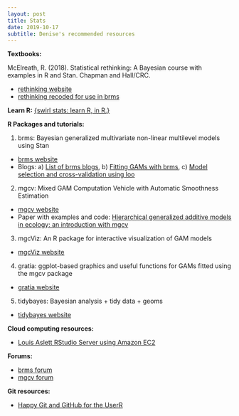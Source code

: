 ```yaml
---
layout: post
title: Stats
date: 2019-10-17
subtitle: Denise's recommended resources
---
```


**Textbooks:**

McElreath, R. (2018). Statistical rethinking: A Bayesian course with examples in R and Stan. Chapman and Hall/CRC. 
- [rethinking website](https://xcelab.net/rm/statistical-rethinking/)
- [rethinking recoded for use in brms](https://bookdown.org/connect/#/apps/1850/access)

**Learn R:**
[{swirl stats: learn R, in R.}](https://swirlstats.com/)

**R Packages and tutorials:**

1) brms: Bayesian generalized multivariate non-linear multilevel models using Stan 
- [brms website](https://github.com/paul-buerkner/brms)
- Blogs: a) [List of brms blogs](https://paul-buerkner.github.io/blog/brms-blogposts/),
        b) [Fitting GAMs with brms](https://www.fromthebottomoftheheap.net/2018/04/21/fitting-gams-with-brms/),
        c) [Model selection and cross-validation using loo](https://avehtari.github.io/modelselection/rats_kcv.html)

2) mgcv: Mixed GAM Computation Vehicle with Automatic Smoothness Estimation 
- [mgcv website](https://noamross.github.io/mgcv-esa-workshop/)
- Paper with examples and code: [Hierarchical generalized additive models in ecology: an introduction with mgcv](https://peerj.com/articles/6876/?utm_source=TrendMD&utm_campaign=PeerJ_TrendMD_0&utm_medium=TrendMD#supplemental-information)

3) mgcViz: An R package for interactive visualization of GAM models
- [mgcViz website](https://github.com/mfasiolo/mgcViz)

4) gratia: ggplot-based graphics and useful functions for GAMs fitted using the mgcv package 
- [gratia website](https://github.com/gavinsimpson/gratia)

5) tidybayes: Bayesian analysis + tidy data + geoms 
- [tidybayes website](https://github.com/mjskay/tidybayes)

**Cloud computing resources:**

- [Louis Aslett RStudio Server using Amazon EC2](http://www.louisaslett.com/RStudio_AMI/)

**Forums:**

- [brms forum](https://discourse.mc-stan.org/c/interfaces/brms)
- [mgcv forum](https://stats.stackexchange.com/questions/tagged/mgcv)

**Git resources:**
- [Happy Git and GitHub for the UserR](https://happygitwithr.com/) 


